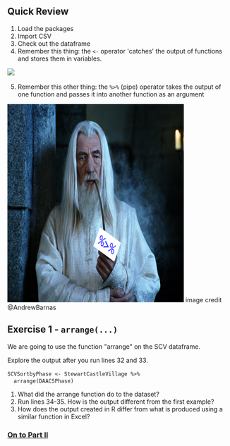 ## Quick Review
1. Load the packages
2. Import CSV
3. Check out the dataframe
4. Remember this thing: the `<-` operator 'catches' the output of functions and stores them in variables.

![](https://github.com/alonzi/DAACS-Intro-to-R/blob/main/r-pac-man.jpg)

5. Remember this other thing: the `%>%` (pipe) operator takes the output of one function and passes it into another function as an argument
<img src="https://github.com/DAACS-Research-Consortium/DAACS-Open-Academy/blob/main/FSS2021/Workshop3/FBbJQ2ZUUAwUcyw.png" width="400" height="450">
image credit @AndrewBarnas

## Exercise 1 - `arrange(...)`
We are going to use the function "arrange" on the SCV dataframe. 

Explore the output after you run lines 32 and 33.  

```
SCVSortbyPhase <- StewartCastleVillage %>%
  arrange(DAACSPhase)
  ```
  
1. What did the arrange function do to the dataset?
2. Run lines 34-35. How is the output different from the first example?
3. How does the output created in R differ from what is produced using a similar function in Excel?

### [On to Part II](https://github.com/DAACS-Research-Consortium/DAACS-Open-Academy/blob/main/FSS2021/Workshop3/Part_II.md)

